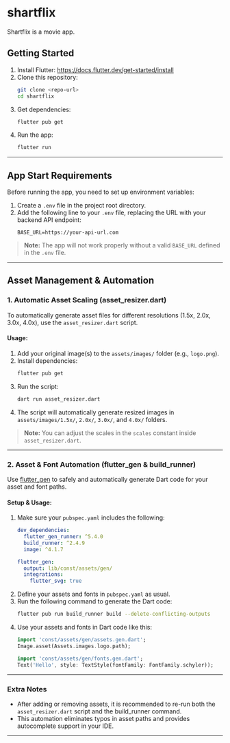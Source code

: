 # shartflix

Shartflix is a movie app.

## Getting Started

1. Install Flutter: https://docs.flutter.dev/get-started/install
2. Clone this repository:
   ```sh
   git clone <repo-url>
   cd shartflix
   ```
3. Get dependencies:
   ```sh
   flutter pub get
   ```
4. Run the app:
   ```sh
   flutter run
   ```

---

## App Start Requirements

Before running the app, you need to set up environment variables:

1. Create a `.env` file in the project root directory.
2. Add the following line to your `.env` file, replacing the URL with your backend API endpoint:
   ```env
   BASE_URL=https://your-api-url.com
   ```

> **Note:** The app will not work properly without a valid `BASE_URL` defined in the `.env` file.

---

## Asset Management & Automation

### 1. Automatic Asset Scaling (asset_resizer.dart)

To automatically generate asset files for different resolutions (1.5x, 2.0x, 3.0x, 4.0x), use the
`asset_resizer.dart` script.

#### Usage:

1. Add your original image(s) to the `assets/images/` folder (e.g., `logo.png`).
2. Install dependencies:
   ```sh
   flutter pub get
   ```
3. Run the script:
   ```sh
   dart run asset_resizer.dart
   ```
4. The script will automatically generate resized images in `assets/images/1.5x/`, `2.0x/`, `3.0x/`,
   and `4.0x/` folders.

> **Note:** You can adjust the scales in the `scales` constant inside `asset_resizer.dart`.

---

### 2. Asset & Font Automation (flutter_gen & build_runner)

Use [flutter_gen](https://pub.dev/packages/flutter_gen) to safely and automatically generate Dart
code for your asset and font paths.

#### Setup & Usage:

1. Make sure your `pubspec.yaml` includes the following:
   ```yaml
   dev_dependencies:
     flutter_gen_runner: ^5.4.0
     build_runner: ^2.4.9
     image: ^4.1.7

   flutter_gen:
     output: lib/const/assets/gen/
     integrations:
       flutter_svg: true
   ```
2. Define your assets and fonts in `pubspec.yaml` as usual.
3. Run the following command to generate the Dart code:
   ```sh
   flutter pub run build_runner build --delete-conflicting-outputs
   ```
4. Use your assets and fonts in Dart code like this:
   ```dart
   import 'const/assets/gen/assets.gen.dart';
   Image.asset(Assets.images.logo.path);

   import 'const/assets/gen/fonts.gen.dart';
   Text('Hello', style: TextStyle(fontFamily: FontFamily.schyler));
   ```

---

### Extra Notes

- After adding or removing assets, it is recommended to re-run both the `asset_resizer.dart` script
  and the build_runner command.
- This automation eliminates typos in asset paths and provides autocomplete support in your IDE.

---
